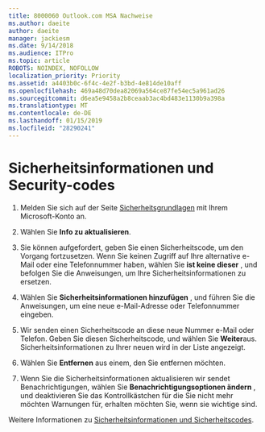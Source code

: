 ```yaml
---
title: 8000060 Outlook.com MSA Nachweise
ms.author: daeite
author: daeite
manager: jackiesm
ms.date: 9/14/2018
ms.audience: ITPro
ms.topic: article
ROBOTS: NOINDEX, NOFOLLOW
localization_priority: Priority
ms.assetid: a4403b0c-6f4c-4e2f-b3bd-4e814de10aff
ms.openlocfilehash: 469a48d70dea82069a564ce87fe54ec5a961ad26
ms.sourcegitcommit: d6ea5e9458a2b8ceaab3ac4bd483e1130b9a398a
ms.translationtype: MT
ms.contentlocale: de-DE
ms.lasthandoff: 01/15/2019
ms.locfileid: "28290241"
---
```

# <a name="security-info-and-security-codes"></a>Sicherheitsinformationen und Security-codes

1. Melden Sie sich auf der Seite [Sicherheitsgrundlagen](https://account.microsoft.com/security) mit Ihrem Microsoft-Konto an. 
    
2. Wählen Sie **Info zu aktualisieren**. 
    
3. Sie können aufgefordert, geben Sie einen Sicherheitscode, um den Vorgang fortzusetzen. Wenn Sie keinen Zugriff auf Ihre alternative e-Mail oder eine Telefonnummer haben, wählen Sie **ist keine dieser** , und befolgen Sie die Anweisungen, um Ihre Sicherheitsinformationen zu ersetzen. 
    
4. Wählen Sie **Sicherheitsinformationen hinzufügen** , und führen Sie die Anweisungen, um eine neue e-Mail-Adresse oder Telefonnummer eingeben. 
    
5. Wir senden einen Sicherheitscode an diese neue Nummer e-Mail oder Telefon. Geben Sie diesen Sicherheitscode, und wählen Sie **Weiter**aus. Sicherheitsinformationen zu Ihrer neuen wird in der Liste angezeigt. 
    
6. Wählen Sie **Entfernen** aus einem, den Sie entfernen möchten. 
    
7. Wenn Sie die Sicherheitsinformationen aktualisieren wir sendet Benachrichtigungen, wählen Sie **Benachrichtigungsoptionen ändern** , und deaktivieren Sie das Kontrollkästchen für die Sie nicht mehr möchten Warnungen für, erhalten möchten Sie, wenn sie wichtige sind. 
    
Weitere Informationen zu [Sicherheitsinformationen und Sicherheitscodes](https://support.microsoft.com/help/12428/).
  

